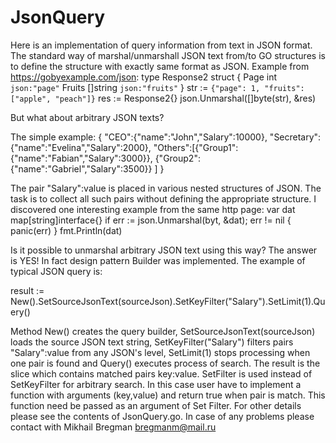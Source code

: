 # JsonQuery
Here is an implementation of query information from text in JSON format. The standard way of marshal/unmarshall JSON text from/to GO structures is to define the structure with exactly same format as JSON. Example from https://gobyexample.com/json:
type Response2 struct {
    Page   int      `json:"page"`
    Fruits []string `json:"fruits"`
}
 str := `{"page": 1, "fruits": ["apple", "peach"]}`
 res := Response2{}
 json.Unmarshal([]byte(str), &res)
 
But what about arbitrary JSON texts?

The simple example:
	{
		"CEO":{"name":"John","Salary":10000},
		"Secretary":{"name":"Evelina","Salary":2000},
		"Others":[{"Group1":
			{"name":"Fabian","Salary":3000}},
			{"Group2":
			{"name":"Gabriel","Salary":3500}}
		]
	}

The pair "Salary":value is placed in various nested structures of JSON. The task is to collect all such pairs without defining the appropriate structure.
I discovered one interesting example from the same http page:
    var dat map[string]interface{}
    if err := json.Unmarshal(byt, &dat); err != nil {
	panic(err)
    }
    fmt.Println(dat) 
    
Is it possible to unmarshal arbitrary JSON text using this way? The answer is YES!
In fact design pattern Builder was implemented. The example of typical JSON query is:

result := New().SetSourceJsonText(sourceJson).SetKeyFilter("Salary").SetLimit(1).Query()

Method New() creates the query builder, SetSourceJsonText(sourceJson) loads the source JSON text string, SetKeyFilter("Salary") filters pairs "Salary":value from any JSON's level, SetLimit(1) stops processing when one pair is found and Query() executes process of search. 
The result is the slice [](string,interface{}) which contains matched pairs key:value. SetFilter is used instead of SetKeyFilter for arbitrary search. In this case user have to implement a function with arguments (key,value) and return true when pair is match. 
This function need be passed as an argument of Set Filter.
For other details please see the contents of JsonQuery.go. In case of any problems please contact with Mikhail Bregman bregmanm@mail.ru
